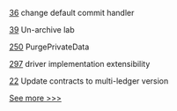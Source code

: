 
[36](https://github.com/hyperledger-labs/hlf-connector/pull/36) change default commit handler

[39](https://github.com/hyperledger-labs/pluggable-hcs/pull/39) Un-archive lab

[250](https://github.com/hyperledger/fabric-chaincode-java/pull/250) PurgePrivateData

[297](https://github.com/hyperledger-labs/fabric-token-sdk/pull/297) driver implementation extensibility 

[22](https://github.com/hyperledger-labs/perun-eth-backend/pull/22) Update contracts to multi-ledger version


[See more >>>](https://start-here.hyperledger.org/pull-requests)
